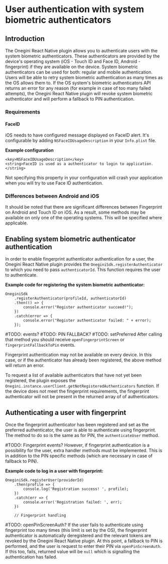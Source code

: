 # User authentication with system biometric authenticators

## Introduction

The Onegini React Native plugin allows you to authenticate users with the system biometric authenticators. These authenticators are provided by the device's operating system (iOS - Touch ID and Face ID, Android - fingerprint) if they are available on the device. System biometric authenticators can be used for both: regular and mobile authentication. Users will be able to retry system biometric authentication as many times as the OS allows them to. If the OS system's biometric authenticators API returns an error for any reason (for example in case of too many failed attempts), the Onegini React Native plugin will revoke system biometric authenticator and will perform a fallback to PIN authentication.

### Requirements

#### FaceID

iOS needs to have configured message displayed on FaceID alert. It's configurable by adding `NSFaceIDUsageDescription` in your `Info.plist` file.

**Example configuration**

    <key>NSFaceIDUsageDescription</key>
    <string>FaceID is used as a authenticator to login to application.</string>

Not specifying this property in your configuration will crash your application when you will try to use Face ID authentication.

### Differences between Android and iOS

It should be noted that there are significant differences between Fingerprint on Android and Touch ID on iOS. As a result, some methods may be available on only one of the operating systems. This will be specified where applicable.

## Enabling system biometric authenticator authentication

In order to enable fingerprint authenticator authentication for a user, the Onegini React Native plugin provides the `OneginiSdk.registerAuthenticator` to which you need to pass `authenticatorId`. This function requires the user to authenticate.

**Example code for registering the system biometric authenticator:**

    OneginiSdk
        .registerAuthenticator(profileId, authenticatorId)
        .then(() => {
            console.error("Register authenticator succeed!");
        })
        .catch(error => {
            console.error("Register authenticator failed: " + error);
        });

#TODO: events?
#TODO: PIN FALLBACK?
#TODO: setPreferred
After calling that method you should receive `openFingerprintScreen` or `fingerprintFallbackToPin` events.

Fingerprint authentication may not be available on every device. In this case, or if the authenticator has already been registered, the above method will return an error.

To request a list of available authenticators that have not yet been registered, the plugin exposes the `Onegini.instance.userClient.getNotRegisteredAuthenticators` function. If the device does not meet the fingerprint requirements, the fingerprint authenticator will not be present in the returned array of of authenticators.

## Authenticating a user with fingerprint

Once the fingerprint authenticator has been registered and set as the preferred authenticator, the user is able to authenticate using fingerprint. The method to do so is the same as for PIN, the `authenticateUser` method.

#TODO: Fingerprint events?
However, if fingerprint authentication is a possibility for the user, extra handler methods must be implemented. This is in addition to the PIN specific methods (which are necessary in case of fallback to PIN).

**Example code to log in a user with fingerprint:**

```
OneginiSdk.registerUser(providerId)
    .then(profile => {
        console.log('Registration success! ', profile);
    })
    .catch(err => {
        console.error('Registration failed: ', err);
    })
    
    // Fingerprint handling
```
#TODO: openPinScreenAuth?
If the user fails to authenticate using fingerprint too many times (this limit is set by the OS), the fingerprint authenticator is automatically deregistered and the relevant tokens are revoked by the Onegini React Native plugin. At this point, a fallback to PIN is performed, and the user is request to enter their PIN via `openPinScreenAuth`. If this too, fails, returned value will be `null` which is signalling the authentication has failed.
